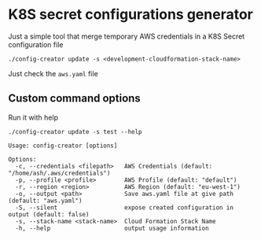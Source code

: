 # K8S secret configurations generator

Just a simple tool that merge temporary AWS credentials in a K8S Secret
configuration file


```
./config-creator update -s <development-cloudformation-stack-name>
```

Just check the `aws.yaml` file

## Custom command options

Run it with help

```
./config-creator update -s test --help

Usage: config-creator [options]

Options:
  -c, --credentials <filepath>   AWS Credentials (default: "/home/ash/.aws/credentials")
  -p, --profile <profile>        AWS Profile (default: "default")
  -r, --region <region>          AWS Region (default: "eu-west-1")
  -o, --output <path>            Save aws.yaml file at give path (default: "aws.yaml")
  -S, --silent                   expose created configuration in output (default: false)
  -s, --stack-name <stack-name>  Cloud Formation Stack Name
  -h, --help                     output usage information
```

